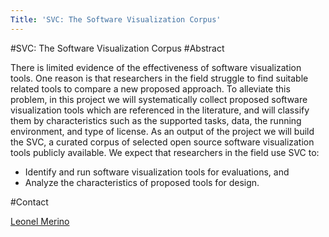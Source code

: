 ```yaml
---
Title: 'SVC: The Software Visualization Corpus'
---
```

#SVC: The Software Visualization Corpus
#Abstract

There is limited evidence of the effectiveness of software visualization tools. One reason is that researchers in the field struggle to find suitable related tools to compare a new proposed approach. To alleviate this problem, in this project we will systematically collect proposed software visualization tools which are referenced in the literature, and will classify them by characteristics such as the supported tasks, data, the running environment, and type of license. As an output of the project we will build the SVC, a curated corpus of selected open source software visualization tools publicly available. We expect that researchers in the field use SVC to:


-  Identify and run software visualization tools for evaluations, and
-  Analyze the characteristics of proposed tools for design.


#Contact 

[Leonel Merino](%base_url%/staff/merino)
